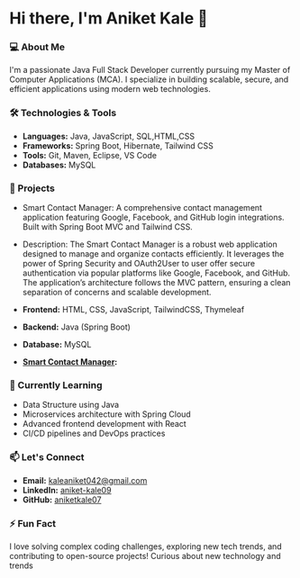 # Hi there, I'm Aniket  Kale 👋

### 💻 About Me
I'm a passionate Java Full Stack Developer currently pursuing my Master of Computer Applications (MCA). I specialize in building scalable, secure, and efficient applications using modern web technologies.

### 🛠️ Technologies & Tools
- **Languages:** Java, JavaScript, SQL,HTML,CSS
- **Frameworks:** Spring Boot, Hibernate, Tailwind CSS
- **Tools:** Git, Maven, Eclipse, VS Code
- **Databases:** MySQL 

### 🔭 Projects
 - Smart Contact Manager: A comprehensive contact management application featuring Google, Facebook, and GitHub login integrations. Built with Spring Boot MVC and Tailwind CSS.

- Description: The Smart Contact Manager is a robust web application designed to manage and organize contacts efficiently. It leverages the power of Spring Security and OAuth2User to user offer secure authentication via popular platforms like Google, Facebook, and GitHub. The application’s architecture follows the MVC pattern, ensuring a clean separation of concerns and scalable development.

- **Frontend:** HTML, CSS, JavaScript, TailwindCSS, Thymeleaf
- **Backend:** Java (Spring Boot)
- **Database:**  MySQL
-  **[Smart Contact Manager](https://github.com/aniketkale07/smart-contact-manager):**

  
### 🌱 Currently Learning
- Data Structure using Java
- Microservices architecture with Spring Cloud
- Advanced frontend development with React
- CI/CD pipelines and DevOps practices

### 📫 Let's Connect
- **Email:** kaleaniket042@gmail.com
- **LinkedIn:** [aniket-kale09](https://www.linkedin.com/in/aniket-kale09/)
- **GitHub:** [aniketkale07](https://github.com/aniketkale07)

### ⚡ Fun Fact
I love solving complex coding challenges, exploring new tech trends, and contributing to open-source projects!
Curious about new technology and trends
